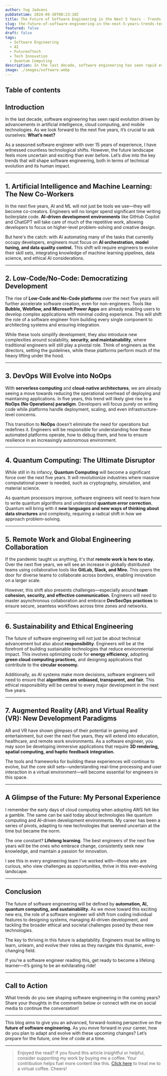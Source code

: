 ```yaml
---
author: Yug Jadvani
pubDatetime: 2024-09-30T00:23:10Z
title: The Future of Software Engineering in the Next 5 Years - Trends, Technologies, and Transformation
slug: the-future-of-software-engineering-in-the-next-5-years-trends-technologies-and-transformation
featured: false
draft: false
tags:
  - Software Engineering
  - AI
  - Futureoftech
  - Tech Innovation
  - Quantum Computing
description: In the last decade, software engineering has seen rapid evolution driven by advancements in artificial intelligence, cloud computing, and mobile technologies.
image: ./images/software.webp
---
```


## Table of contents

## Introduction

In the last decade, software engineering has seen rapid evolution driven by advancements in artificial intelligence, cloud computing, and mobile technologies. As we look forward to the next five years, it’s crucial to ask ourselves: **What’s next?**

As a seasoned software engineer with over 15 years of experience, I have witnessed countless technological shifts. However, the future landscape feels more uncertain and exciting than ever before. Let’s dive into the key trends that will shape software engineering, both in terms of technical evolution and its human impact.

---

## 1. Artificial Intelligence and Machine Learning: The New Co-Workers

In the next five years, AI and ML will not just be tools we use—they will become co-creators. Engineers will no longer spend significant time writing boilerplate code. **AI-driven development environments** like GitHub Copilot and ChatGPT will take care of much of the repetitive work, allowing developers to focus on higher-level problem-solving and creative design.

But here's the catch: with AI automating many of the tasks that currently occupy developers, engineers must focus on **AI orchestration, model tuning, and data quality control.** This shift will require engineers to evolve their skill sets, integrating knowledge of machine learning pipelines, data science, and ethical AI considerations.

---

## 2. Low-Code/No-Code: Democratizing Development

The rise of **Low-Code and No-Code platforms** over the next five years will further accelerate software creation, even for non-engineers. Tools like **Bubble, Webflow, and Microsoft Power Apps** are already enabling users to develop complex applications with minimal coding experience. This will shift the role of a software engineer from building every single component to architecting systems and ensuring integration.

While these tools simplify development, they also introduce new complexities around scalability, **security, and maintainability**, where traditional engineers will still play a pivotal role. Think of engineers as the directors, setting the guidelines, while these platforms perform much of the heavy lifting under the hood.

---

## 3. DevOps Will Evolve into NoOps

With **serverless computing** and **cloud-native architectures**, we are already seeing a move towards reducing the operational overhead of deploying and maintaining applications. In five years, this trend will likely give rise to a **NoOps (No Operations) paradigm**. Developers will focus purely on writing code while platforms handle deployment, scaling, and even infrastructure-level concerns.

This transition to **NoOps** doesn't eliminate the need for operations but redefines it. Engineers will be responsible for understanding how these automated platforms operate, how to debug them, and how to ensure resilience in an increasingly autonomous environment.

---

## 4. Quantum Computing: The Ultimate Disruptor

While still in its infancy, **Quantum Computing** will become a significant force over the next five years. It will revolutionize industries where massive computational power is needed, such as cryptography, simulation, and material science.

As quantum processors improve, software engineers will need to learn how to write quantum algorithms and understand **quantum error correction.** Quantum will bring with it **new languages and new ways of thinking about data structures** and complexity, requiring a radical shift in how we approach problem-solving.

---

## 5. Remote Work and Global Engineering Collaboration

If the pandemic taught us anything, it's that **remote work is here to stay.** Over the next five years, we will see an increase in globally distributed teams using collaborative tools like **GitLab, Slack, and Miro.** This opens the door for diverse teams to collaborate across borders, enabling innovation on a larger scale.

However, this shift also presents challenges—especially around **team cohesion, security, and effective communication.** Engineers will need to master asynchronous collaboration and embrace **DevSecOps practices** to ensure secure, seamless workflows across time zones and networks.

---

## 6. Sustainability and Ethical Engineering

The future of software engineering will not just be about technical advancement but also about **responsibility**. Engineers will be at the forefront of building sustainable technologies that reduce environmental impact. This involves optimizing code for **energy efficiency**, adopting **green cloud computing practices,** and designing applications that contribute to the **circular economy.**

Additionally, as AI systems make more decisions, software engineers will need to ensure that **algorithms are unbiased, transparent, and fair.** This ethical responsibility will be central to every major development in the next five years.

---

## 7. Augmented Reality (AR) and Virtual Reality (VR): New Development Paradigms

AR and VR have shown glimpses of their potential in gaming and entertainment, but over the next five years, they will extend into education, healthcare, and remote work environments. As a software engineer, you may soon be developing immersive applications that require **3D rendering, spatial computing, and haptic feedback integration.**

The tools and frameworks for building these experiences will continue to evolve, but the core skill sets—understanding real-time processing and user interaction in a virtual environment—will become essential for engineers in this space.

---

## A Glimpse of the Future: My Personal Experience

I remember the early days of cloud computing when adopting AWS felt like a gamble. The same can be said today about technologies like quantum computing and AI-driven development environments. My career has been a series of pivots, adapting to new technologies that seemed uncertain at the time but became the norm.

The one constant? **Lifelong learning**. The best engineers of the next five years will be the ones who embrace change, consistently seek new knowledge, and maintain a passion for innovation.

I see this in every engineering team I’ve worked with—those who are curious, who view challenges as opportunities, thrive in this ever-evolving landscape.

---

## Conclusion

The future of software engineering will be defined by **automation, AI, quantum computing, and sustainability.** As we move toward this exciting new era, the role of a software engineer will shift from coding individual features to designing systems, managing AI-driven development, and tackling the broader ethical and societal challenges posed by these new technologies.

The key to thriving in this future is adaptability. Engineers must be willing to learn, unlearn, and evolve their roles as they navigate this dynamic, ever-changing field.

If you’re a software engineer reading this, get ready to become a lifelong learner—it’s going to be an exhilarating ride!

---

## Call to Action

What trends do you see shaping software engineering in the coming years? Share your thoughts in the comments below or connect with me on social media to continue the conversation!

---

This blog aims to give you an advanced, forward-looking perspective on the **future of software engineering.** As you move forward in your career, how do you plan to adapt and evolve with these upcoming changes? Let’s prepare for the future, one line of code at a time.

---

> Enjoyed the read? If you found this article insightful or helpful, consider supporting my work by buying me a coffee. Your contribution helps fuel more content like this. [Click here](https://buymeacoffee.com/yugjadvani9) to treat me to a virtual coffee. Cheers!
